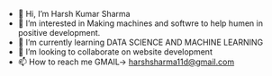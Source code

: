 - 👋 Hi, I’m Harsh Kumar Sharma
- 👀 I’m interested in Making machines and softwre to help humen in positive development.
- 🌱 I’m currently learning DATA SCIENCE AND MACHINE LEARNING 
- 💞️ I’m looking to collaborate on website development
- 📫 How to reach me GMAIL-> harshsharma11d@gmail.com

<!---
harshoo1/harshoo1 is a ✨ special ✨ repository because its `README.md` (this file) appears on your GitHub profile.
You can click the Preview link to take a look at your changes.
--->
